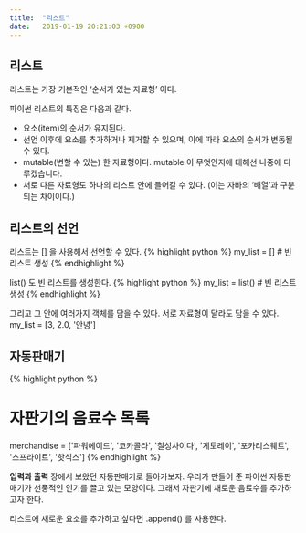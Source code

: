 ```yaml
---
title:  "리스트"
date:   2019-01-19 20:21:03 +0900
---
```


## 리스트
리스트는 가장 기본적인 ‘순서가 있는 자료형’ 이다. 

파이썬 리스트의 특징은 다음과 같다.
* 요소(item)의 순서가 유지된다.
* 선언 이후에 요소를 추가하거나 제거할 수 있으며, 이에 따라 요소의 순서가 변동될 수 있다.
* mutable(변할 수 있는) 한 자료형이다. mutable 이 무엇인지에 대해선 나중에 다루겠습니다.
* 서로 다른 자료형도 하나의 리스트 안에 들어갈 수 있다. (이는 자바의 ‘배열’과 구분되는 차이이다.)


## 리스트의 선언
리스트는 [] 을 사용해서 선언할 수 있다.
{% highlight python %}
my_list = [] # 빈 리스트 생성
{% endhighlight %}

list() 도 빈 리스트를 생성한다.
{% highlight python %}
my_list = list() # 빈 리스트 생성
{% endhighlight %}

그리고 그 안에 여러가지 객체를 담을 수 있다. 서로 자료형이 달라도 담을 수 있다.
my_list = [3, 2.0, '안녕'] 

## 자동판매기 

{% highlight python %}
# 자판기의 음료수 목록
merchandise = ['파워에이드', '코카콜라', '칠성사이다', '게토레이', '포카리스웨트', '스프라이트', '핫식스']
{% endhighlight %}

**입력과 출력** 장에서 보왔던 자동판매기로 돌아가보자. 우리가 만들어 준 파이썬 자동판매기가 선풍적인 인기를
끌고 있는 모양이다. 그래서 자판기에 새로운 음료수를 추가하고자 한다.

리스트에 새로운 요소를 추가하고 싶다면 .append() 를 사용한다. 











